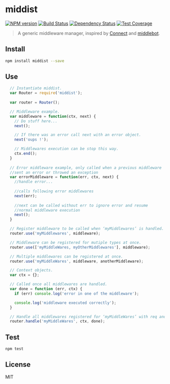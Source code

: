 # middist

[![NPM version][npm-image]][npm-url] 
[![Build Status][circleci-image]][circleci-url] 
[![Dependency Status][daviddm-image]][daviddm-url]
[![Test Coverage][coveralls-image]][coveralls-url]

> A generic middleware manager, inspired by [Connect](https://github.com/senchalabs/connect) and [middlebot](https://github.com/yanhick/middlebot).

## Install

```sh
npm install middist --save
```

## Use

```js
  // Instantiate middist.
  var Router = require('middist');
  
  var router = Router();

  // Middleware example.
  var middleware = function(ctx, next) {
    // Do stuff here...
    next();

    // If there was an error call next with an error object.
    next('oups !');

    // Middlewares execution can be stop this way.
    ctx.end();
  }
  
  // Error middleware example, only called when a previous middleware
  //sent an error or throwed an exception
  var errorMiddleware = function(err, ctx, next) {
    //handle error...
    
    //calls following error middlewares
    next(err);
    
    //next can be called without err to ignore error and resume
    //normal middleware execution
    next();
  }

  // Register middleware to be called when ‘myMiddlewares’ is handled.
  router.use('myMiddlewares', middleware);

  // Middleware can be registered for mutiple types at once.
  router.use(['myMiddleWares, myOtherMiddlewares'], middleware);

  // Multiple middlewares can be registered at once.
  router.use('myMiddleWares', middleware, anotherMiddleware);

  // Context objects.
  var ctx = {};

  // Called once all middlewares are handled.
  var done = function (err, ctx) {
    if (err) console.log('error in one of the middleware');

    console.log('middleware executed correctly');
  }

  // Handle all middlewares registered for ‘myMiddleWares’ with req and res.
  router.handle('myMiddleWares', ctx, done);
```

## Test

```sh
npm test
```

## License

MIT

[npm-image]: https://badge.fury.io/js/middist.svg
[npm-url]: https://npmjs.org/package/middist
[circleci-image]: https://circleci.com/gh/taoyuan/middist.svg?style=shield
[circleci-url]: https://circleci.com/gh/taoyuan/middist
[daviddm-image]: https://david-dm.org/taoyuan/middist.svg?theme=shields.io
[daviddm-url]: https://david-dm.org/taoyuan/middist
[coveralls-image]: https://img.shields.io/coveralls/taoyuan/middist/master.svg
[coveralls-url]: https://coveralls.io/r/taoyuan/middist?branch=master
